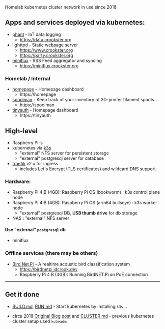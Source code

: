 Homelab kubernetes cluster network in use since 2018

Apps and services deployed via kubernetes:
------------------------------------------

-	[phant](https://hub.docker.com/r/dpcrook/phant_server-docker) - IoT data logging
	-	https://data.crookster.org
-	[lighttpd](https://hub.docker.com/r/dpcrook/alpine-lighttpd-static) - Static webpage server
	-	https://www.crookster.org
	-	https://party.crookster.org
-	[miniflux](https://hub.docker.com/r/miniflux/miniflux) - RSS Feed aggregator and syncing
	-	https://miniflux.crookster.org

### Homelab / Internal

-	[homepage](https://github.com/gethomepage/homepage) - Homepage dashboard
	-	https://homepage
-	[spoolman](https://github.com/Donkie/Spoolman) - Keep track of your inventory of 3D-printer filament spools.
	-	https://spoolman
-	[tinyauth](https://tinyauth.app/) - Homepage dashboard
	-	https://tinyauth

High-level
----------

-	Raspberry Pi-s
-	kubernetes via [k3s](https://k3s.io)
	-	"external" NFS server for persistent storage
	-	"external" postgresql server for database
-	[traefik](https://github.com/containous/traefik) v2.x for ingress
	-	includes Let's Encrypt (TLS certificates) and wildcard DNS support

### Hardware:

-	Raspberry Pi 4 B (4GB): Raspberry Pi OS (bookworm) : k3s control plane node
-	Raspberry Pi 4 B (4GB): Raspberry Pi OS (arm64 bullseye) : k3s worker node
	-	"external" postgresql DB, **USB thumb drive** for db storage
-	NAS : "external" NFS server

#### Use "external" `postgresql` db

-	miniflux

### Offline services (there may be others)

-	[Bird Net Pi](https://github.com/mcguirepr89/BirdNET-Pi) - A realtime acoustic bird classification system
	-	https://birdnetpi.idcrook.dev
	-	Raspberry Pi 4 B (4GB): Running BirdNET.Pi on PoE connection

---

Get it done
-----------

-	[BUILD.md](BUILD.md), [RUN.md](RUN.md) - Start kubernetes by installing `k3s`...

-	circa 2018 [Original Blog post](https://idcrook.github.io/Kubernetes-Ubuntu-18.04-Bare-Metal-Single-Host/) and [CLUSTER.md](.archive/CLUSTER.md) - previous kubernetes cluster setup used `kubeadm`
